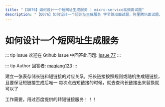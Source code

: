 ```yaml
---
title: "【Q076】如何设计一个短网址生成服务 | micro-service高频面试题"
description: "【Q076】如何设计一个短网址生成服务 字节跳动面试题、阿里腾讯面试题、美团小米面试题。"
---
```


# 如何设计一个短网址生成服务

::: tip Issue
欢迎在 Gtihub Issue 中回答此问题: [Issue 77](https://github.com/shfshanyue/Daily-Question/issues/77)
:::

::: tip Author
回答者: [maqiang123](https://github.com/maqiang123)
:::

建立一张表存储长链和短链接的对应关系，把长链接按照规则或随机生成短链接，且要保证短链接生成后唯一
每次点击短链接的时候，就去查询长链接出来替换就可以了

工作需要，用过百度提供的转短链接服务！！！
